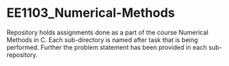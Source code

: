 # EE1103_Numerical-Methods

Repository holds assignments done as a part of the course Numerical Methods in C. Each sub-directory is named after task that is being performed. Further the problem statement has been provided in each sub-repository. 

